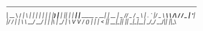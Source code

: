   _____            __ _   _      _                      _
 |  __ \          / _| \ | |    | |                    | |
 | |__) |___  ___| |_|  \| | ___| |___      _____  _ __| | __
 |  _  // _ \/ _ \  _| . ` |/ _ \ __\ \ /\ / / _ \| '__| |/ /
 | | \ \  __/  __/ | | |\  |  __/ |_ \ V  V / (_) | |  |   <
 |_|  \_\___|\___|_| |_| \_|\___|\__| \_/\_/ \___/|_|  |_|\_\
